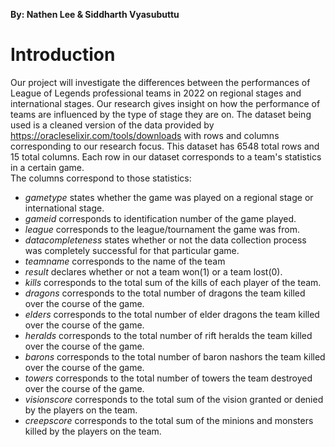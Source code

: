 **By: Nathen Lee & Siddharth Vyasubuttu**
# Introduction
Our project will investigate the differences between the performances of League of Legends professional teams in 2022 on regional stages and international stages. Our research gives insight on how the performance of teams are influenced by the type of stage they are on. The dataset being used is a cleaned version of the data provided by https://oracleselixir.com/tools/downloads with rows and columns corresponding to our research focus. This dataset has 6548 total rows and 15 total columns. Each row in our dataset corresponds to a team's statistics in a certain game.  
The columns correspond to those statistics:
- *gametype* states whether the game was played on a regional stage or international stage. 
- *gameid* corresponds to identification number of the game played.
- *league* corresponds to the league/tournament the game was from.
- *datacompleteness* states whether or not the data collection process was completely successful for that particular game.
- *teamname* corresponds to the name of the team
- *result* declares whether or not a team won(1) or a team lost(0).
- *kills* corresponds to the total sum of the kills of each player of the team. 
- *dragons* corresponds to the total number of dragons the team killed over the course of the game.
- *elders* corresponds to the total number of elder dragons the team killed over the course of the game.
- *heralds* corresponds to the total number of rift heralds the team killed over the course of the game.
- *barons* corresponds to the total number of baron nashors the team killed over the course of the game.
- *towers* corresponds to the total number of towers the team destroyed over the course of the game.
- *visionscore* corresponds to the total sum of the vision granted or denied by the players on the team. 
- *creepscore* corresponds to the total sum of the minions and monsters killed by the players on the team.
